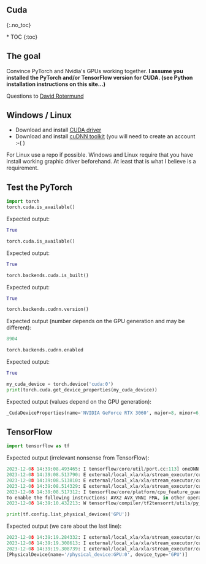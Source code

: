 ## Cuda
{:.no_toc}

<nav markdown="1" class="toc-class">
* TOC
{:toc}
</nav>

## The goal

Convince PyTorch and Nvidia's GPUs working together. **I assume you installed the PyTorch and/or TensorFlow version for CUDA. (see Python installation instructions on this site...)**

Questions to [David Rotermund](mailto:davrot@uni-bremen.de)

## Windows / Linux

* Download and install [CUDA driver](https://developer.nvidia.com/cuda-downloads)
* Download and install [cuDNN toolkit](https://developer.nvidia.com/rdp/cudnn-download) (you will need to create an account :-( )

For Linux use a repo if possible. Windows and Linux require that you have install working graphic driver beforehand. At least that is what I believe is a requirement.  

## Test the PyTorch

```python
import torch
torch.cuda.is_available()
```

Expected output:

```python
True
```

```python
torch.cuda.is_available()
```

Expected output:

```python
True
```

```python
torch.backends.cuda.is_built()
```

Expected output:

```python
True
```

```python
torch.backends.cudnn.version()
```

Expected output (number depends on the GPU generation and may be different):

```python
8904
```

```python
torch.backends.cudnn.enabled
```

Expected output:

```python
True
```

```python
my_cuda_device = torch.device('cuda:0')
print(torch.cuda.get_device_properties(my_cuda_device))
```

Expected output (values depend on the GPU generation):

```python
_CudaDeviceProperties(name='NVIDIA GeForce RTX 3060', major=8, minor=6, total_memory=12011MB, multi_processor_count=28)
```

## TensorFlow

```python
import tensorflow as tf
```
Expected output (irrelevant nonsense from TensorFlow):

```python
2023-12-08 14:39:08.493465: I tensorflow/core/util/port.cc:113] oneDNN custom operations are on. You may see slightly different numerical results due to floating-point round-off errors from different computation orders. To turn them off, set the environment variable `TF_ENABLE_ONEDNN_OPTS=0`.
2023-12-08 14:39:08.513790: E external/local_xla/xla/stream_executor/cuda/cuda_dnn.cc:9261] Unable to register cuDNN factory: Attempting to register factory for plugin cuDNN when one has already been registered
2023-12-08 14:39:08.513810: E external/local_xla/xla/stream_executor/cuda/cuda_fft.cc:607] Unable to register cuFFT factory: Attempting to register factory for plugin cuFFT when one has already been registered
2023-12-08 14:39:08.514329: E external/local_xla/xla/stream_executor/cuda/cuda_blas.cc:1515] Unable to register cuBLAS factory: Attempting to register factory for plugin cuBLAS when one has already been registered
2023-12-08 14:39:08.517312: I tensorflow/core/platform/cpu_feature_guard.cc:182] This TensorFlow binary is optimized to use available CPU instructions in performance-critical operations.
To enable the following instructions: AVX2 AVX_VNNI FMA, in other operations, rebuild TensorFlow with the appropriate compiler flags.
2023-12-08 14:39:10.432213: W tensorflow/compiler/tf2tensorrt/utils/py_utils.cc:38] TF-TRT Warning: Could not find TensorRT
```

```python
print(tf.config.list_physical_devices('GPU'))
```

Expected output (we care about the last line):

```python
2023-12-08 14:39:19.284332: I external/local_xla/xla/stream_executor/cuda/cuda_executor.cc:901] successful NUMA node read from SysFS had negative value (-1), but there must be at least one NUMA node, so returning NUMA node zero. See more at https://github.com/torvalds/linux/blob/v6.0/Documentation/ABI/testing/sysfs-bus-pci#L344-L355
2023-12-08 14:39:19.308613: I external/local_xla/xla/stream_executor/cuda/cuda_executor.cc:901] successful NUMA node read from SysFS had negative value (-1), but there must be at least one NUMA node, so returning NUMA node zero. See more at https://github.com/torvalds/linux/blob/v6.0/Documentation/ABI/testing/sysfs-bus-pci#L344-L355
2023-12-08 14:39:19.308739: I external/local_xla/xla/stream_executor/cuda/cuda_executor.cc:901] successful NUMA node read from SysFS had negative value (-1), but there must be at least one NUMA node, so returning NUMA node zero. See more at https://github.com/torvalds/linux/blob/v6.0/Documentation/ABI/testing/sysfs-bus-pci#L344-L355
[PhysicalDevice(name='/physical_device:GPU:0', device_type='GPU')]
```
